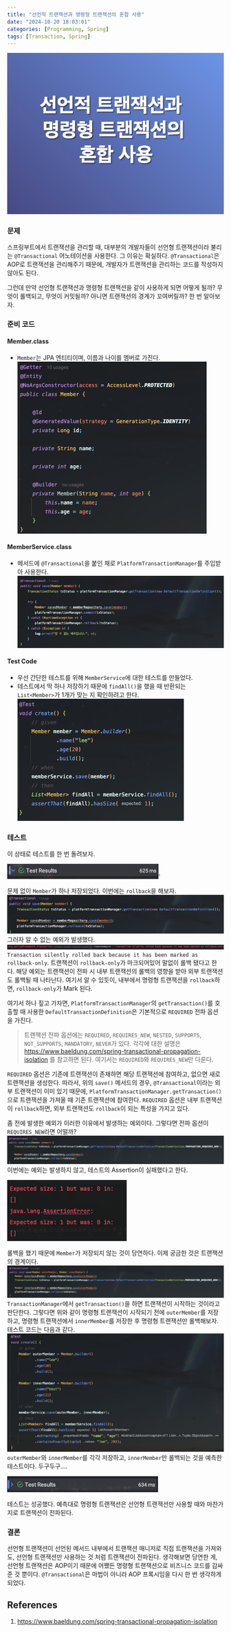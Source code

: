```yaml
---
title: "선언적 트랜잭션과 명령형 트랜잭션의 혼합 사용"
date: "2024-10-20 18:03:01"
categories: [Programming, Spring]
tags: [Transaction, Spring]
---
```


![image](/asset/img/2024-10-20-선언적-트랜잭션과-명령형-트랜잭션의-혼합-사용/Pasted-image-20241020170820.png)

### 문제
스프링부트에서 트랜잭션을 관리할 때, 대부분의 개발자들이 선언형 트랜잭션이라 불리는 `@Transactional` 어노테이션을 사용한다. 그 이유는 확실하다. `@Transactional`은 AOP로 트랜잭션을 관리해주기 때문에, 개발자가 트랜잭션을 관리하는 코드를 작성하지 않아도 된다.

그런데 만약 선언형 트랜잭션과 명령형  트랜잭션을 같이 사용하게 되면 어떻게 될까? 무엇이 롤백되고, 무엇이 커밋될까? 아니면 트랜잭션의 경계가 꼬여버릴까? 한 번 알아보자.

### 준비 코드

#### Member.class
- `Member`는 JPA 엔티티이며, 이름과 나이를 멤버로 가진다.
![image](/asset/img/2024-10-20-선언적-트랜잭션과-명령형-트랜잭션의-혼합-사용/blog_1.png)
#### MemberService.class
- 메서드에 `@Transactional`을 붙인 채로 `PlatformTransactionManager`를 주입받아 사용한다. 
![image](/asset/img/2024-10-20-선언적-트랜잭션과-명령형-트랜잭션의-혼합-사용/blog_2.png)

#### Test Code
- 우선 간단한 테스트를 위해 `MemberService`에 대한 테스트를 만들었다.
- 테스트에서 딱 하나 저장하기 때문에 `findAll()`을 했을 때 반환되는 `List<Member>`가 1개가 맞는 지 확인하려고 한다.
![image](/asset/img/2024-10-20-선언적-트랜잭션과-명령형-트랜잭션의-혼합-사용/blog_3.png)

### 테스트

이 상태로 테스트를 한 번 돌려보자.

![image](/asset/img/2024-10-20-선언적-트랜잭션과-명령형-트랜잭션의-혼합-사용/blog_4.png)'

문제 없이 `Member`가 하나 저장되었다. 이번에는 `rollback`을 해보자.
![image](/asset/img/2024-10-20-선언적-트랜잭션과-명령형-트랜잭션의-혼합-사용/blog_5.png)
그러자 알 수 없는 예외가 발생했다.
![image](/asset/img/2024-10-20-선언적-트랜잭션과-명령형-트랜잭션의-혼합-사용/blog_6.png)
`Transaction silently rolled back because it has been marked as rollback-only`. 트랜잭션이 `rollback-only`가 마크되어있어 말없이 롤백 됐다고 한다. 해당 예외는 트랜잭션이 전파 시 내부 트랜잭션의 롤백의 영향을 받아 외부 트랜잭션도 롤백될 때 나타난다. 여기서 알 수 있듯이, 내부에서 명령형 트랜잭션을 `rollback`하면, `rollback-only`가 Mark 된다.

여기서 하나 짚고 가자면, `PlatformTransactionManager`의 `getTransaction()`를 호출할 때 사용한 `DefaultTransactionDefinition`은 기본적으로 `REQUIRED` 전파 옵션을 가진다.

> 트랜잭션 전파 옵션에는 `REQUIRED`, `REQUIRES_NEW`, `NESTED`, `SUPPORTS`, `NOT_SUPPORTS`, `MANDATORY`, `NEVER`가 있다. 각각에 대한 설명은 https://www.baeldung.com/spring-transactional-propagation-isolation 를 참고하면 된다. 여기서는 `REQUIRED`와 `REQUIRES_NEW`만 다룬다.

`REQUIRED` 옵션은 기존에 트랜잭션이 존재하면 해당 트랜잭션에 참여하고, 없으면 새로 트랜잭션을 생성한다.
따라서, 위의 `save()` 메서드의 경우, `@Transactional`이라는 외부 트랜잭션이 이미 있기 때문에, `PlatformTransactionManager.getTransaction()` 으로 트랜잭션을 가져올 때 기존 트랜잭션에 참여한다.  `REQUIRED` 옵션은 내부 트랜잭션이 `rollback`하면, 외부 트랜잭션도 `rollback`이 되는 특성을 가지고 있다.

좀 전에 발생한 예외가 이러한 이유에서 발생하는 예외이다. 그렇다면 전파 옵션이 `REQUIRES_NEW`라면 어떨까?
![image](/asset/img/2024-10-20-선언적-트랜잭션과-명령형-트랜잭션의-혼합-사용/blog_7.png)
이번에는 예외는 발생하지 않고, 테스트의 Assertion이 실패했다고 한다.

![image](/asset/img/2024-10-20-선언적-트랜잭션과-명령형-트랜잭션의-혼합-사용/blog_11.png)

롤백을 했기 때문에 `Member`가 저장되지 않는 것이 당연하다. 이제 궁금한 것은 트랜잭션의 경계이다.
![image](/asset/img/2024-10-20-선언적-트랜잭션과-명령형-트랜잭션의-혼합-사용/blog_8.png)
`TransactionManager`에서 `getTransaction()`을 하면 트랜잭션이 시작하는 것이라고 판단한다. 그렇다면 위와 같이 명령형 트랜잭션이 시작되기 전에 `outerMember`를 저장하고, 명령형 트랜잭션에서 `innerMember`를 저장한 후 명령형 트랜잭션만 롤백해보자. 테스트 코드는 다음과 같다.
![image](/asset/img/2024-10-20-선언적-트랜잭션과-명령형-트랜잭션의-혼합-사용/blog_9.png)
`outerMember`와 `innerMember`를 각각 저장하고, `innerMember`만 롤백되는 것을 예측한 테스트이다.
두구두구....

![image](/asset/img/2024-10-20-선언적-트랜잭션과-명령형-트랜잭션의-혼합-사용/blog_10.png)

테스트는 성공했다. 예측대로 명령형 트랜잭션은 선언형 트랜잭션만 사용할 때와 마찬가지로 트랜잭션이 전파된다.

### 결론
선언형 트랜잭션이 선언된 메서드 내부에서 트랜잭션 매니저로 직접 트랜잭션을 가져와도, 선언형 트랜잭션만 사용하는 것 처럼 트랜잭션이 전파된다. 생각해보면 당연한 게, 선언형 트랜잭션은 AOP이기 때문에 어쨌든 명령형 트랜잭션으로 비즈니스 코드를 감싸준 것 뿐이다. `@Transactional`은 마법이 아니라 AOP 프록시임을 다시 한 번 생각하게 되었다.

## References
1. https://www.baeldung.com/spring-transactional-propagation-isolation
